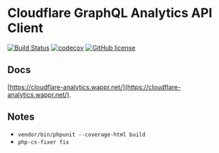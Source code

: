 # Cloudflare GraphQL Analytics API Client

[![Build Status](https://travis-ci.org/wappr/cloudflare-graphql.svg?branch=master)](https://travis-ci.org/wappr/cloudflare-graphql)
[![codecov](https://codecov.io/gh/wappr/cloudflare-graphql/branch/master/graph/badge.svg)](https://codecov.io/gh/wappr/cloudflare-graphql)
[![GitHub license](https://img.shields.io/github/license/wappr/cloudflare-graphql)](https://github.com/wappr/cloudflare-graphql/blob/master/LICENSE)

## Docs

[https://cloudflare-analytics.wappr.net/](https://cloudflare-analytics.wappr.net/).

## Notes

* `vendor/bin/phpunit --coverage-html build`
* `php-cs-fixer fix`
